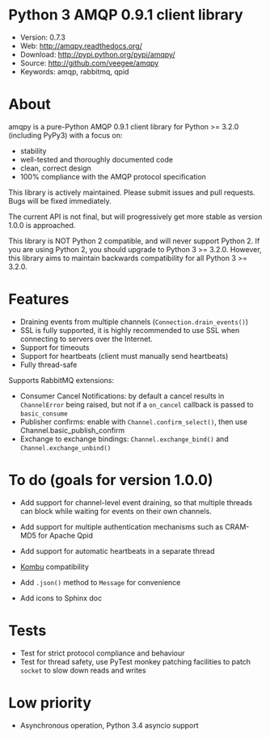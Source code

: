 Python 3 AMQP 0.9.1 client library
=====================================

* Version: 0.7.3
* Web: http://amqpy.readthedocs.org/
* Download: http://pypi.python.org/pypi/amqpy/
* Source: http://github.com/veegee/amqpy
* Keywords: amqp, rabbitmq, qpid


About
=====

amqpy is a pure-Python AMQP 0.9.1 client library for Python >= 3.2.0 (including PyPy3) with a focus on:

* stability
* well-tested and thoroughly documented code
* clean, correct design
* 100% compliance with the AMQP protocol specification

This library is actively maintained. Please submit issues and pull requests. Bugs will be fixed immediately.

The current API is not final, but will progressively get more stable as version 1.0.0 is approached.

This library is NOT Python 2 compatible, and will never support Python 2. If you are using Python 2, you should upgrade
to Python 3 >= 3.2.0. However, this library aims to maintain backwards compatibility for all Python 3 >= 3.2.0.


Features
========

* Draining events from multiple channels (`Connection.drain_events()`)
* SSL is fully supported, it is highly recommended to use SSL when connecting to servers over the Internet.
* Support for timeouts
* Support for heartbeats (client must manually send heartbeats)
* Fully thread-safe

Supports RabbitMQ extensions:

* Consumer Cancel Notifications: by default a cancel results in `ChannelError` being raised, but not if a `on_cancel`
  callback is passed to `basic_consume`
* Publisher confirms: enable with `Channel.confirm_select()`, then use Channel.basic_publish_confirm
* Exchange to exchange bindings: `Channel.exchange_bind()` and `Channel.exchange_unbind()`


To do (goals for version 1.0.0)
===============================

* Add support for channel-level event draining, so that multiple threads can block while waiting for events on their
  own channels.
* Add support for multiple authentication mechanisms such as CRAM-MD5 for Apache Qpid
* Add support for automatic heartbeats in a separate thread
* [Kombu](https://github.com/celery/kombu) compatibility

* Add `.json()` method to `Message` for convenience
* Add icons to Sphinx doc

# Tests

* Test for strict protocol compliance and behaviour
* Test for thread safety, use PyTest monkey patching facilities to patch
  `socket` to slow down reads and writes

# Low priority

* Asynchronous operation, Python 3.4 asyncio support
